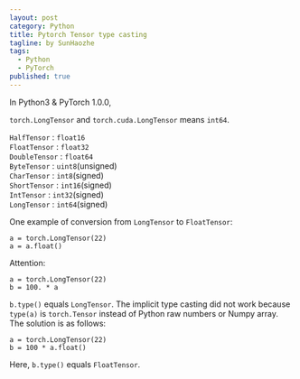 ```yaml
---
layout: post
category: Python
title: Pytorch Tensor type casting
tagline: by SunHaozhe
tags: 
  - Python
  - PyTorch
published: true
---
```


In Python3 & PyTorch 1.0.0,

`torch.LongTensor` and `torch.cuda.LongTensor` means `int64`.<br>

`HalfTensor` : `float16`<br> 
`FloatTensor` : `float32`<br> 
`DoubleTensor` : `float64`<br>
`ByteTensor` : `uint8`(unsigned)<br> 
`CharTensor` : `int8`(signed)<br> 
`ShortTensor` : `int16`(signed)<br> 
`IntTensor` : `int32`(signed)<br> 
`LongTensor` : `int64`(signed)<br> 

One example of conversion from `LongTensor` to `FloatTensor`:

```
a = torch.LongTensor(22)
a = a.float()
```

Attention:
```
a = torch.LongTensor(22)
b = 100. * a

```
`b.type()` equals `LongTensor`. The implicit type casting did not work because `type(a)` is `torch.Tensor` instead of Python raw numbers or Numpy array.
<br>The solution is as follows:
```
a = torch.LongTensor(22)
b = 100 * a.float()
```
Here, `b.type()` equals `FloatTensor`.
